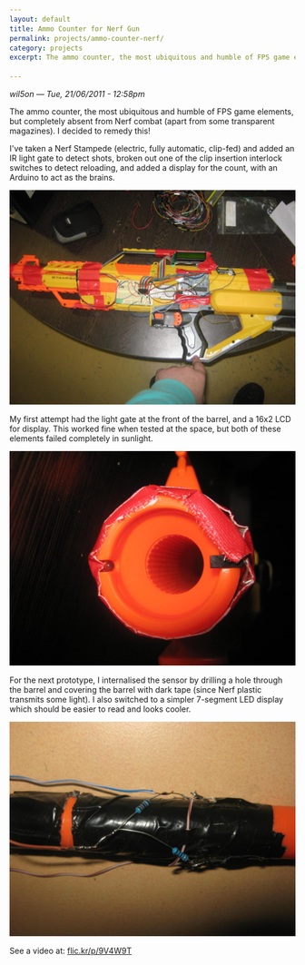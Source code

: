 ```yaml
---
layout: default
title: Ammo Counter for Nerf Gun
permalink: projects/ammo-counter-nerf/
category: projects
excerpt: The ammo counter, the most ubiquitous and humble of FPS game elements, but completely absent from Nerf combat (apart from some transparent magazines). I decided to remedy this!

---
```


*wil5on — Tue, 21/06/2011 - 12:58pm*

The ammo counter, the most ubiquitous and humble of FPS game elements, but completely absent from Nerf combat (apart from some transparent magazines). I decided to remedy this!

I've taken a Nerf Stampede (electric, fully automatic, clip-fed) and added an IR light gate to detect shots, broken out one of the clip insertion interlock switches to detect reloading, and added a display for the count, with an Arduino to act as the brains.

![Nerf Gun](/assets/projects/ammo-counter-nerf/NerfGun.jpg)

My first attempt had the light gate at the front of the barrel, and a 16x2 LCD for display. This worked fine when tested at the space, but both of these elements failed completely in sunlight.

![Barrel](/assets/projects/ammo-counter-nerf/Barrel.jpg)

For the next prototype, I internalised the sensor by drilling a hole through the barrel and covering the barrel with dark tape (since Nerf plastic transmits some light). I also switched to a simpler 7-segment LED display which should be easier to read and looks cooler.

![Prototype](/assets/projects/ammo-counter-nerf/Prototype.jpg)

See a video at: [flic.kr/p/9V4W9T](flic.kr/p/9V4W9T)